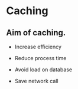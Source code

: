 # Caching

## Aim of caching.

* Increase efficiency

* Reduce process time

* Avoid load on database

* Save network call
